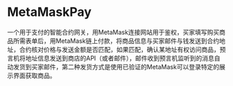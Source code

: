 # MetaMaskPay
一个用于支付的智能合约网关，用MetaMask连接网站用于鉴权，买家填写购买商品所需表单后，用MetaMask链上付款，将商品信息与买家邮件与钱发送到合约地址，合约核对价格与发送金额是否匹配，如果匹配，确认某地址有权访问商品，预言机将地址信息发送到商店的API（或者邮件），邮件收到预言机监听到的消息自动发货到买家邮件，第二种发货方式是使用已验证的MetaMask可以登录特定的展示界面获取商品。
